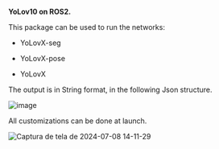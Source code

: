 **YoLov10 on ROS2.**

This package can be used to run the networks:

- YoLovX-seg

- YoLovX-pose

- YoLovX

The output is in String format, in the following Json structure.

![image](https://github.com/marco-teixeira/ros2_ultralytics_yolo/assets/40206957/1e1ad577-ebaf-4661-b5f5-cde6a4a7bcd5)

All customizations can be done at launch.

![Captura de tela de 2024-07-08 14-11-29](https://github.com/marco-teixeira/ros2_ultralytics_yolo/assets/40206957/792323ac-38d7-4d12-94a3-73e273f07b7e)
